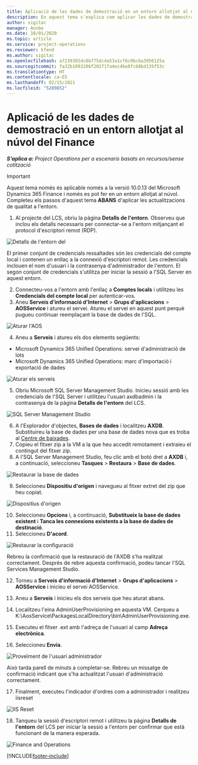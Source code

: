 ```yaml
---
title: Aplicació de les dades de demostració en un entorn allotjat al núvol del Finance
description: En aquest tema s'explica com aplicar les dades de demostració del Project Operations en un entorn del Dynamics 365 Finance allotjat al núvol.
author: sigitac
manager: Annbe
ms.date: 10/01/2020
ms.topic: article
ms.service: project-operations
ms.reviewer: kfend
ms.author: sigitac
ms.openlocfilehash: a7239301dc8b775dc4a53a1cf6c0bcba3956125a
ms.sourcegitcommit: fa32b1893286f20271fa4ec4be8fc68bd135f53c
ms.translationtype: HT
ms.contentlocale: ca-ES
ms.lasthandoff: 02/15/2021
ms.locfileid: "5289852"
---
```

# <a name="apply-demo-data-to-a-finance-cloud-hosted-environment"></a>Aplicació de les dades de demostració en un entorn allotjat al núvol del Finance

_**S'aplica a:** Project Operations per a escenaris basats en recursos/sense cotització_

> [!IMPORTANT]
> Aquest tema només és aplicable només a la versió 10.0.13 del Microsoft Dynamics 365 Finance i només es pot fer en un entorn allotjat al núvol. Completeu els passos d'aquest tema **ABANS** d'aplicar les actualitzacions de qualitat a l'entorn.

1. Al projecte del LCS, obriu la pàgina **Detalls de l'entorn**. Observeu que inclou els detalls necessaris per connectar-se a l'entorn mitjançant el protocol d'escriptori remot (RDP).

![Detalls de l'entorn del ](./media/1EnvironmentDetails.png)

El primer conjunt de credencials ressaltades són les credencials del compte local i contenen un enllaç a la connexió d'escriptori remot. Les credencials inclouen el nom d'usuari i la contrasenya d'administrador de l'entorn. El segon conjunt de credencials s'utilitza per iniciar la sessió a l'SQL Server en aquest entorn.

2. Connecteu-vos a l'entorn amb l'enllaç a **Comptes locals** i utilitzeu les **Credencials del compte local** per autenticar-vos.
3. Aneu **Serveis d'informació d'Internet** > **Grups d'aplicacions** > **AOSService** i atureu el servei. Atureu el servei en aquest punt perquè pugueu continuar reemplaçant la base de dades de l'SQL.

![Aturar l'AOS](./media/2StopAOS.png)

4. Aneu a **Serveis** i atureu els dos elements següents:

- Microsoft Dynamics 365 Unified Operations: servei d'administració de lots
- Microsoft Dynamics 365 Unified Operations: marc d'importació i exportació de dades

![Aturar els serveis](./media/3StopServices.png)

5. Obriu Microsoft SQL Server Management Studio. Inicieu sessió amb les credencials de l'SQL Server i utilitzeu l'usuari axdbadmin i la contrasenya de la pàgina **Detalls de l'entorn** del LCS.

![SQL Server Management Studio](./media/4SSMS.png)

6. A l'Explorador d'objectes, **Bases de dades** i localitzeu **AXDB**. Substituireu la base de dades per una base de dades nova que es troba al [Centre de baixades](https://download.microsoft.com/download/1/a/3/1a314bd2-b082-4a87-abdc-1ba26c92b63d/ProjOpsDemoDataFOGARelease.zip). 
7. Copieu el fitxer zip a la VM a la que heu accedit remotament i extraieu el contingut del fitxer zip.
8. A l'SQL Server Management Studio, feu clic amb el botó dret a **AXDB** i, a continuació, seleccioneu **Tasques** > **Restaura** > **Base de dades**.

![Restaurar la base de dades](./media/5RestoreDatabase.png)

9. Seleccioneu **Dispositiu d'origen** i navegueu al fitxer extret del zip que heu copiat.

![Dispositius d'origen](./media/6SourceDevice.png)

10. Seleccioneu **Opcions** i, a continuació, **Substitueix la base de dades existent** i **Tanca les connexions existents a la base de dades de destinació**. 
11. Seleccioneu **D'acord**.

![Restaurar la configuració](./media/7RestoreSetting.png)

Rebreu la confirmació que la restauració de l'AXDB s'ha realitzat correctament. Després de rebre aquesta confirmació, podeu tancar l'SQL Services Management Studio.

12. Torneu a **Serveis d'informació d'Internet** > **Grups d'aplicacions** > **AOSService** i inicieu el servei AOSService.
13. Aneu a **Serveis** i inicieu els dos serveis que heu aturat abans.

14. Localitzeu l'eina AdminUserProvisioning en aquesta VM. Cerqueu a K:\AosService\PackagesLocalDirectory\bin\AdminUserProvisioning.exe.
15. Executeu el fitxer .ext amb l'adreça de l'usuari al camp **Adreça electrònica**. 
16. Seleccioneu **Envia**.

![Proveïment de l'usuari administrador](./media/8AdminUserProvisioning.png)

Això tarda parell de minuts a completar-se. Rebreu un missatge de confirmació indicant que s'ha actualitzat l'usuari d'administració correctament.

17. Finalment, executeu l'indicador d'ordres com a administrador i realitzeu iisreset

![IIS Reset](./media/9IISReset.png)

18. Tanqueu la sessió d'escriptori remot i utilitzeu la pàgina **Detalls de l'entorn** del LCS per iniciar la sessió a l'entorn per confirmar que està funcionant de la manera esperada.

![Finance and Operations](./media/10FinanceAndOperations.png)


[!INCLUDE[footer-include](../includes/footer-banner.md)]